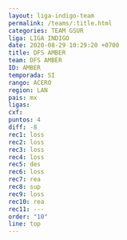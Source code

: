 ```yaml
---
layout: liga-indigo-team
permalink: /teams/:title.html
categories: TEAM GSUR
liga: LIGA INDIGO
date: 2020-08-29 10:29:20 +0700
title: DFS AMBER
team: DFS AMBER
ID: AMBER
temporada: SI
rango: ACERO
region: LAN
pais: mx
ligas: 
cxf: 
puntos: 4
diff: -8
rec1: loss
rec2: loss
rec3: loss
rec4: loss
rec5: des
rec6: loss
rec7: rea
rec8: sup
rec9: loss
rec10: rea
rec11: ---
order: "10"
line: top
---
```

